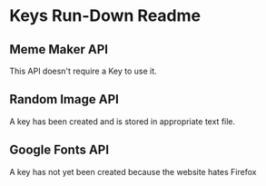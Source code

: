 # Keys Run-Down Readme

## Meme Maker API
This API doesn't require a Key to use it.
##

## Random Image API
A key has been created and is stored in appropriate text file.
##

## Google Fonts API
A key has not yet been created because the website hates Firefox
##
